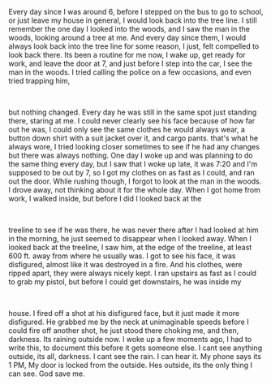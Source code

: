 Every day since I was around 6, before I stepped on the bus to go to school, or just leave my house in general, I would look back into the tree line. I still remember the one day I looked into the woods, and I saw the man in the woods, looking around a tree at me. And every day since them, I would always look back into the tree line for some reason, I just, felt compelled to look back there. Its been a routine for me now, I wake up, get ready for work, and leave the door at 7, and just before I step into the car, I see the man in the woods. I tried calling the police on a few occasions, and even tried trapping him,

&#x200B;

but nothing changed. Every day he was still in the same spot just standing there, staring at me. I could never clearly see his face because of how far out he was, I could only see the same clothes he would always wear, a button down shirt with a suit jacket over it, and cargo pants. that's what he always wore,  I tried looking closer sometimes to see if he had any changes but there was always nothing. One day I woke up and was planning to do the same thing every day, but I saw that I woke up late, it was 7:20 and I'm supposed to be out by 7, so I got my clothes on as fast as I could, and ran out the door. While rushing though, I forgot to look at the man in the woods. I drove away, not thinking about it for the whole day. When I got home from work, I walked inside, but before I did I looked back at the

&#x200B;

treeline to see if he was there, he was never there after I had looked at him in the morning, he just seemed to disappear when I looked away. When I looked back at the treeline, I saw him, at the edge of the treeline, at least 600 ft. away from where he usually was. I got to see his face, it was disfigured, almost like it was destroyed in a fire. And his clothes, were ripped apart, they were always nicely kept. I ran upstairs as fast as I could to grab my pistol, but before I could get downstairs, he was inside my

&#x200B;

house. I fired off a shot at his disfigured face, but it just made it more disfigured. He grabbed me by the neck at unimaginable speeds before I could fire off another shot, he just stood there choking me, and then, darkness. Its raining outside now. I woke up a few moments ago, I had to write this, to document this before it gets someone else.  I cant see anything outside, its all, darkness. I cant see the rain. I can hear it. My phone says its 1 PM, My door is locked from the outside. Hes outside, its the only thing I can see. God save me.